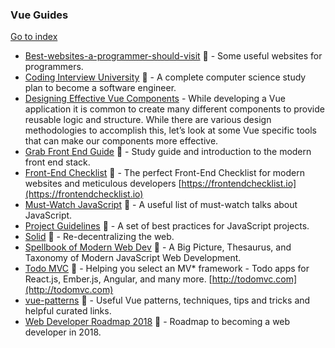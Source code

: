 ### Vue Guides
[Go to index](https://github.com/cdleon/awesome-front-end#index)
* [Best-websites-a-programmer-should-visit](https://github.com/sdmg15/Best-websites-a-programmer-should-visit) :gift_heart: - Some useful websites for programmers.
* [Coding Interview University](https://github.com/jwasham/coding-interview-university) :gift_heart: - A complete computer science study plan to become a software engineer.
* [Designing Effective Vue Components](https://www.bignerdranch.com/blog/designing-effective-vue-components/) - While developing a Vue application it is common to create many different components to provide reusable logic and structure. While there are various design methodologies to accomplish this, let’s look at some Vue specific tools that can make our components more effective.
* [Grab Front End Guide](https://github.com/grab/front-end-guide) :gift_heart: - Study guide and introduction to the modern front end stack.
* [Front-End Checklist](https://github.com/thedaviddias/Front-End-Checklist) :gift_heart: - The perfect Front-End Checklist for modern websites and meticulous developers [https://frontendchecklist.io](https://frontendchecklist.io)
* [Must-Watch JavaScript](https://github.com/AllThingsSmitty/must-watch-javascript) :gift_heart: - A useful list of must-watch talks about JavaScript.
* [Project Guidelines](https://github.com/wearehive/project-guidelines) :gift_heart: - A set of best practices for JavaScript projects.
* [Solid](https://github.com/solid/solid) :gift_heart: - Re-decentralizing the web.
* [Spellbook of Modern Web Dev](https://github.com/dexteryy/spellbook-of-modern-webdev) :gift_heart: -  A Big Picture, Thesaurus, and Taxonomy of Modern JavaScript Web Development.
* [Todo MVC](https://github.com/tastejs/todomvc) :gift_heart: - Helping you select an MV* framework - Todo apps for React.js, Ember.js, Angular, and many more. [http://todomvc.com](http://todomvc.com)
* [vue-patterns](https://github.com/learn-vuejs/vue-patterns) :gift_heart: - Useful Vue patterns, techniques, tips and tricks and helpful curated links.
* [Web Developer Roadmap 2018](https://github.com/kamranahmedse/developer-roadmap) :gift_heart: - Roadmap to becoming a web developer in 2018.
